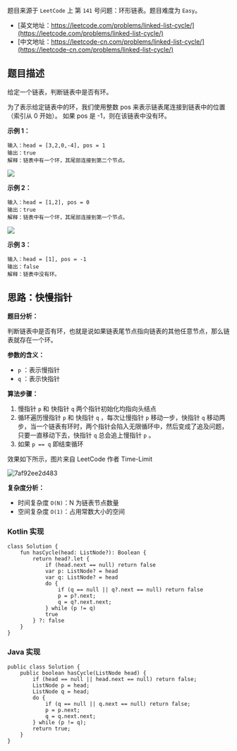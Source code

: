 题目来源于 `LeetCode` 上 第 `141` 号问题：环形链表。题目难度为 `Easy`。

* [英文地址：https://leetcode.com/problems/linked-list-cycle/](https://leetcode.com/problems/linked-list-cycle/) 
* [中文地址：https://leetcode-cn.com/problems/linked-list-cycle/](https://leetcode-cn.com/problems/linked-list-cycle/) 

## 题目描述

给定一个链表，判断链表中是否有环。

为了表示给定链表中的环，我们使用整数 pos 来表示链表尾连接到链表中的位置（索引从 0 开始）。 如果 pos 是 -1，则在该链表中没有环。

**示例 1：**

```
输入：head = [3,2,0,-4], pos = 1
输出：true
解释：链表中有一个环，其尾部连接到第二个节点。
```

![](http://cdn.51git.cn/2020-08-21-15980119816735.jpg)


**示例 2：**

```
输入：head = [1,2], pos = 0
输出：true
解释：链表中有一个环，其尾部连接到第一个节点。
```

![](http://cdn.51git.cn/2020-08-21-15980120148210.jpg)


**示例 3：**

```
输入：head = [1], pos = -1
输出：false
解释：链表中没有环。
```

## 思路：快慢指针

**题目分析：**

判断链表中是否有环，也就是说如果链表尾节点指向链表的其他任意节点，那么链表就存在一个环。

**参数的含义：**

* `p` ：表示慢指针
* `q` ：表示快指针

**算法步骤：**

1. 慢指针 `p` 和 快指针 `q` 两个指针初始化均指向头结点
2. 循环遍历慢指针 `p` 和 快指针 `q` ，每次让慢指针 `p` 移动一步，快指针 `q` 移动两步，当一个链表有环时，两个指针会陷入无限循环中，然后变成了追及问题，只要一直移动下去，快指针 `q` 总会追上慢指针 `p` 。
3. 如果 `p == q` 即结束循环

效果如下所示，图片来自 LeetCode 作者 Time-Limit

![7af92ee2d483](http://cdn.51git.cn/2020-08-21-d1ac82780e5189d7d58406504c3b7b56c35165997bfbb4c325677af92ee2d483.gif)



**复杂度分析：**

* 时间复杂度 `O(N)`：N 为链表节点数量
* 空间复杂度 `O(1)`：占用常数大小的空间

<!-- tabs:start -->

### **Kotlin 实现**

```
class Solution {
    fun hasCycle(head: ListNode?): Boolean {
        return head?.let {
            if (head.next == null) return false
            var p: ListNode? = head
            var q: ListNode? = head
            do {
                if (q == null || q?.next == null) return false
                p = p?.next;
                q = q?.next.next;
            } while (p != q)
            true
        } ?: false
    }
}
```

### **Java 实现**

```
public class Solution {
    public boolean hasCycle(ListNode head) {
        if (head == null || head.next == null) return false;
        ListNode p = head;
        ListNode q = head;
        do {
            if (q == null || q.next == null) return false;
            p = p.next;
            q = q.next.next;
        } while (p != q);
        return true;
    }
}
```


<!-- tabs:end -->

